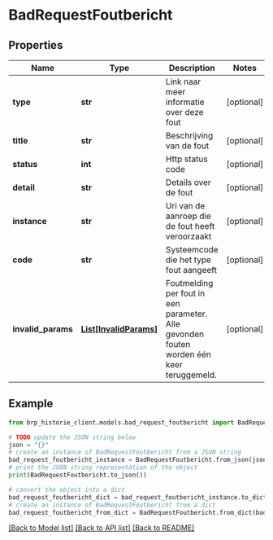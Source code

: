 # BadRequestFoutbericht


## Properties

Name | Type | Description | Notes
------------ | ------------- | ------------- | -------------
**type** | **str** | Link naar meer informatie over deze fout | [optional] 
**title** | **str** | Beschrijving van de fout | [optional] 
**status** | **int** | Http status code | [optional] 
**detail** | **str** | Details over de fout | [optional] 
**instance** | **str** | Uri van de aanroep die de fout heeft veroorzaakt | [optional] 
**code** | **str** | Systeemcode die het type fout aangeeft | [optional] 
**invalid_params** | [**List[InvalidParams]**](InvalidParams.md) | Foutmelding per fout in een parameter. Alle gevonden fouten worden één keer teruggemeld. | [optional] 

## Example

```python
from brp_historie_client.models.bad_request_foutbericht import BadRequestFoutbericht

# TODO update the JSON string below
json = "{}"
# create an instance of BadRequestFoutbericht from a JSON string
bad_request_foutbericht_instance = BadRequestFoutbericht.from_json(json)
# print the JSON string representation of the object
print(BadRequestFoutbericht.to_json())

# convert the object into a dict
bad_request_foutbericht_dict = bad_request_foutbericht_instance.to_dict()
# create an instance of BadRequestFoutbericht from a dict
bad_request_foutbericht_from_dict = BadRequestFoutbericht.from_dict(bad_request_foutbericht_dict)
```
[[Back to Model list]](../README.md#documentation-for-models) [[Back to API list]](../README.md#documentation-for-api-endpoints) [[Back to README]](../README.md)



